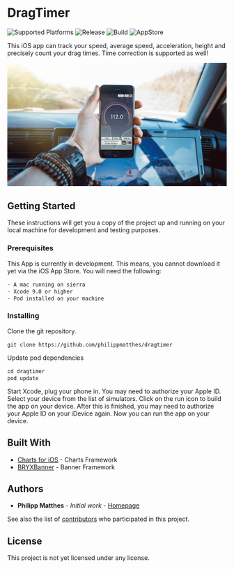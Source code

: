 

# DragTimer

![Supported Platforms](https://img.shields.io/badge/Platform-iOS-lightgrey.svg) ![Release](https://img.shields.io/badge/Release-0.1.0-blue.svg) ![Build](https://img.shields.io/badge/Build-passing-green.svg) ![AppStore](https://img.shields.io/badge/App%20Store-not%20released-red.svg)

This iOS app can track your speed, average speed, acceleration, height and precisely count your drag times. Time correction is supported as well!

![Showcase](Showcase.jpg?raw=true "DragTimer App")

## Getting Started

These instructions will get you a copy of the project up and running on your local machine for development and testing purposes.

### Prerequisites

This App is currently in development. This means, you cannot download it yet via the iOS App Store. You will need the following:

```
- A mac running on sierra
- Xcode 9.0 or higher
- Pod installed on your machine
```

### Installing

Clone the git repository.


```
git clone https://github.com/philippmatthes/dragtimer
```

Update pod dependencies

```
cd dragtimer
pod update
```

Start Xcode, plug your phone in. You may need to authorize your Apple ID. Select your device from the list of simulators. Click on the run icon to build the app on your device. After this is finished, you may need to authorize your Apple ID on your iDevice again. Now you can run the app on your device.

## Built With

* [Charts for iOS](https://github.com/danielgindi/Charts) - Charts Framework
* [BRYXBanner](https://github.com/bryx-inc/BRYXBanner) - Banner Framework

## Authors

* **Philipp Matthes** - *Initial work* - [Homepage](https://philippmatth.es)

See also the list of [contributors](https://github.com/philippmatthes/dragtimer/contributors) who participated in this project.

## License

This project is not yet licensed under any license.

